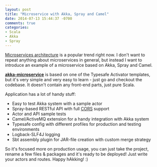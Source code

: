 ```yaml
---
layout: post
title: "Microservice with Akka, Spray and Camel"
date: 2014-07-13 15:44:37 -0700
comments: true
categories:
- Scala
- Akka
- Spray
---
```


[Microservices architecture](http://wayfinder.co/pathways/53536427f7040a11002ae407/a-field-guide-to-microservices-april-2014-edition) is a popular trend right now. I don't want to repeat anything about microservices in general, but instead I want to introduce an example of a microservice based on Akka, Spray and Camel.

**[akka-microservice](https://github.com/sap1ens/akka-microservice)** is based on one of the Typesafe Activator templates, but it's very simple and very easy to learn - just go and checkout the codebase. It doesn't contain any front-end parts, just pure Scala.

Application has a lot of handy stuff:

- Easy to test Akka system with a sample actor
- Spray-based RESTful API with full [CORS](http://en.wikipedia.org/wiki/Cross-origin_resource_sharing) support
- Actor and API sample tests
- Camel/ActiveMQ extension for a handy integration with Akka system
- Typesafe config with different profiles for production and testing environments
- Logback-SLF4J logging
- Sbt assembly plugin for JAR-file creation with custom merge strategy

So it's focused more on production usage, you can just take the project, rename a few files & packages and it's ready to be deployed! Just write your actors and routes. Happy hAkking! :)
